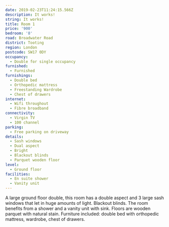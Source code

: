 ```yaml
---
date: 2019-02-23T11:24:15.566Z
description: It works!
string: It works!
title: Room 1
price: '900'
bedroom: '8'
road: Broadwater Road
district: Tooting
region: London
postcode: SW17 0DY
occupancy:
  - Double for single occupancy
furnished:
  - Furnished
furnishings:
  - Double bed
  - Orthopedic mattress
  - Freestanding Wardrobe
  - Chest of drawers
internet:
  - Wifi throughout
  - Fibre broadband
connectivity:
  - Virgin TV
  - 100 channel
parking:
  - Free parking on driveway
details:
  - Sash windows
  - Dual aspect
  - Bright
  - Blackout blinds
  - Parquet wooden floor
level:
  - Ground floor
facilities:
  - En suite shower
  - Vanity unit
---
```

A large ground floor double, this room has a double aspect and 3 large sash windows that let in huge amounts of light. Blackout blinds. The room benefits from a shower and a vanity unit with sink.  Floors are wooden parquet with natural stain. Furniture included: double bed with orthopedic mattress, wardrobe, chest of drawers.
